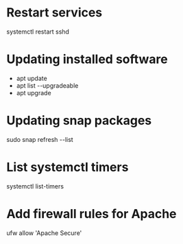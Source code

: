 # Restart services
systemctl restart sshd

# Updating installed software
- apt update
- apt list --upgradeable
- apt upgrade

# Updating snap packages
sudo snap refresh --list

# List systemctl timers
systemctl list-timers

# Add firewall rules for Apache
ufw allow 'Apache Secure'
